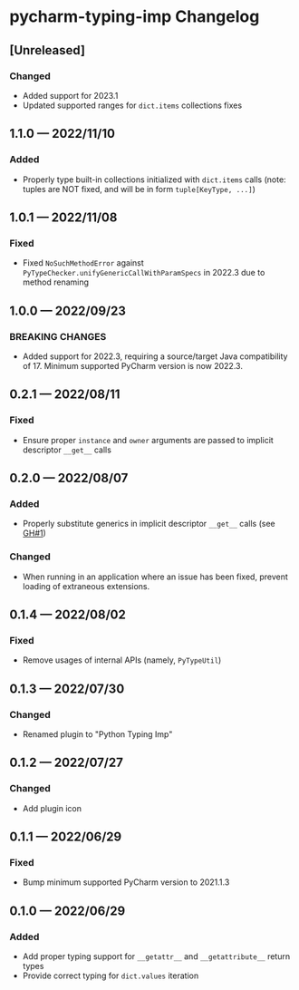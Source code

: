 <!-- Keep a Changelog guide -> https://keepachangelog.com -->

# pycharm-typing-imp Changelog

## [Unreleased]
### Changed
 - Added support for 2023.1
 - Updated supported ranges for `dict.items` collections fixes


## 1.1.0 — 2022/11/10
### Added
 - Properly type built-in collections initialized with `dict.items` calls (note: tuples are NOT fixed, and will be in form `tuple[KeyType, ...]`)


## 1.0.1 — 2022/11/08
### Fixed
 - Fixed `NoSuchMethodError` against `PyTypeChecker.unifyGenericCallWithParamSpecs` in 2022.3 due to method renaming


## 1.0.0 — 2022/09/23
### BREAKING CHANGES
 - Added support for 2022.3, requiring a source/target Java compatibility of 17. Minimum supported PyCharm version is now 2022.3.


## 0.2.1 — 2022/08/11
### Fixed
 - Ensure proper `instance` and `owner` arguments are passed to implicit descriptor `__get__` calls


## 0.2.0 — 2022/08/07
### Added
 - Properly substitute generics in implicit descriptor `__get__` calls (see [GH#1](https://github.com/theY4Kman/pycharm-typing-imp/issues/1))

### Changed
 - When running in an application where an issue has been fixed, prevent loading of extraneous extensions.


## 0.1.4 — 2022/08/02
### Fixed
 - Remove usages of internal APIs (namely, `PyTypeUtil`)


## 0.1.3 — 2022/07/30
### Changed
 - Renamed plugin to "Python Typing Imp"


## 0.1.2 — 2022/07/27
### Changed
 - Add plugin icon


## 0.1.1 — 2022/06/29
### Fixed
 - Bump minimum supported PyCharm version to 2021.1.3


## 0.1.0 — 2022/06/29
### Added
 - Add proper typing support for `__getattr__` and `__getattribute__` return types
 - Provide correct typing for `dict.values` iteration
